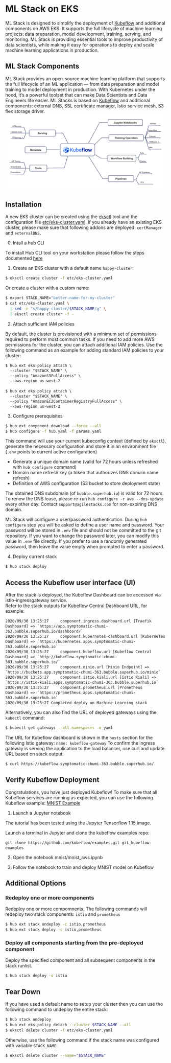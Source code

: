 # ML Stack on EKS

ML Stack is designed to simplify the deployment of [Kubeflow](https://github.com/kubeflow) and additional components on AWS EKS.  It supports the full lifecycle of machine learning projects: data preparation, model development, training, serving, and monitoring.  ML Stack is providing essential tools to improve productivity of data scientists, while making it easy for operations to deploy and scale machine learning applications in production.

## ML Stack Components

ML Stack provides an open-source machine learning platform that supports the full lifecycle of an ML application — from data preparation and model training to model deployment in production.  With Kubernetes under the hood, it’s a powerful toolset that can make Data Scientists and Data Engineers life easier.  ML Stacks is based on [Kubeflow](https://github.com/kubeflow) and additional components: external DNS, SSL certificate manager, Istio service mesh, S3 flex storage driver.
![Components](/etc/kubeflow_components.png)

## Installation

A new EKS cluster can be created using the [eksctl](https://docs.aws.amazon.com/eks/latest/userguide/eksctl.html) tool and the configuration file [etc/eks-cluster.yaml](etc/eks-cluster.yaml). If you already have an existing EKS cluster, please make sure that following addons are deployed: `certManager` and `externalDNS`.

0. Intall a hub CLI

To install Hub CLI tool on your workstation please follow the steps documented [here](https://superhub.io)

1. Create an EKS cluster with a default name `happy-cluster`:

```bash
$ eksctl create cluster -f etc/eks-cluster.yaml
```

Or create a cluster with a custom name:

```bash
$ export STACK_NAME="better-name-for-my-cluster"
$ cat etc/eks-cluster.yaml \
  | sed -e "s/happy-cluster/$STACK_NAME/g" \
  | eksctl create cluster -f -
```

2. Attach sufficient IAM policies

By default, the cluster is provisioned with a minimum set of permissions required to perform most common tasks.  If you need to add more AWS permissions for the cluster, you can attach additional IAM policies.  Use the following command as an example for adding standard IAM policies to your cluster:

```
$ hub ext eks policy attach \
  --cluster "$STACK_NAME" \
  --policy "AmazonS3FullAccess" \
  --aws-region us-west-2
  
$ hub ext eks policy attach \
  --cluster "$STACK_NAME" \
  --policy "AmazonEC2ContainerRegistryFullAccess" \
  --aws-region us-west-2
```

3. Configure prerequisites

```bash
$ hub ext component download --force --all
$ hub configure -f hub.yaml -f params.yaml
```

This command will use your current kubeconfig context (defined by `eksctl`), generate the necessary configuration and store it in an environment file (`.env` points to current active configuration)

* Generate a unique domain name (valid for 72 hours unless refreshed with `hub configure` command)
* Domain name refresh key (a token that authorizes DNS domain name refresh)
* Definition of AWS configuration (S3 bucket to store deployment state)

The obtained DNS subdomain (of `bubble.superhub.io`) is valid for 72 hours. To renew the DNS lease, please re-run `hub configure -r aws --dns-update` every other day. Contact `support@agilestacks.com` for non-expiring DNS domain.

ML Stack will configure a user/password authentication. During `hub configure` step you will be asked to define a user name and password. Your password will be stored in `.env` file and should not be committed to the git repository. If you want to change the password later, you can modify this value in `.env` file directly.  If you prefer to use a randomly generated password, then leave the value empty when prompted to enter a password.

4. Deploy current stack

```bash
$ hub stack deploy
```

## Access the Kubeflow user interface (UI)
After the stack is deployed, the Kubeflow Dashboard can be accessed via istio-ingressgateway service.  
Refer to the stack outputs for Kubeflow Central Dashboard URL, for example:

```2020/09/30 13:25:27 Stack outputs:
2020/09/30 13:25:27 	component.ingress.dashboard.url [Traefik Dashboard] => `https://app.symptomatic-chumi-363.bubble.superhub.io/dashboard/`
2020/09/30 13:25:27 	component.kubernetes-dashboard.url [Kubernetes Dashboard] => `https://kubernetes.apps.symptomatic-chumi-363.bubble.superhub.io`
2020/09/30 13:25:27 	component.kubeflow.url [Kubeflow Central Dashboard] => `http://kubeflow.symptomatic-chumi-363.bubble.superhub.io/`
2020/09/30 13:25:27 	component.minio.url [Minio Endpoint] => `https://buckets.app.symptomatic-chumi-363.bubble.superhub.io/minio`
2020/09/30 13:25:27 	component.istio.kiali.url [Istio Kiali] => `https://istio-kiali.apps.symptomatic-chumi-363.bubble.superhub.io`
2020/09/30 13:25:27 	component.prometheus.url [Prometheus Dashboard] => `https://prometheus.apps.symptomatic-chumi-363.bubble.superhub.io`
2020/09/30 13:25:27 Completed deploy on Machine Learning stack
```

Alternatively, you can also find the URL of deployed gateways using the `kubectl` command:
```bash
$ kubectl get gateways --all-namespaces -o yaml
```

The URL for Kubeflow dashboard is shown in the `hosts` section for the following Istio gateway:
`name: kubeflow-gateway`
To confirm the ingress gateway is serving the application to the load balancer, use curl and update URL based on stack output:
```bash
$ curl https://kubeflow.symptomatic-chumi-363.bubble.superhub.io/
```

## Verify Kubeflow Deployment

Congratulations, you have just deployed Kubeflow! To make sure that all Kubeflow services are running as expected, you can use the following Kubeflow example: [MNIST Example](https://github.com/kubeflow/examples/tree/master/mnist)

1. Launch a Jupyter notebook

The tutorial has been tested using the Jupyter Tensorflow 1.15 image.

Launch a terminal in Jupyter and clone the kubeflow examples repo:

```
git clone https://github.com/kubeflow/examples.git git_kubeflow-examples
```

2. Open the notebook mnist/mnist_aws.ipynb

3. Follow the notebook to train and deploy MNIST model on Kubeflow


## Additional Options

### Redeploy one or more components

Redeploy one or more compomnents. The following commands will redeploy two stack components: `istio` and `prometheus`

```bash
$ hub ext stack undeploy -c istio,prometheus
$ hub ext stack deploy -c istio,prometheus
```

### Deploy all components starting from the pre-deployed component

Deploy the specified component and all subsequent components in the stack runlist.

```bash
$ hub stack deploy -o istio
```

## Tear Down

If you have used a default name to setup your cluster then you can use the following command to undeploy the entire stack:

```bash
$ hub stack undeploy
$ hub ext eks policy detach --cluster $STACK_NAME --all
$ eksctl delete cluster -f etc/eks-cluster.yaml
```

Otherwise, use the following command if the stack name was configured with variable `STACK_NAME`:

```bash
$ eksctl delete cluster --name="$STACK_NAME"
```
